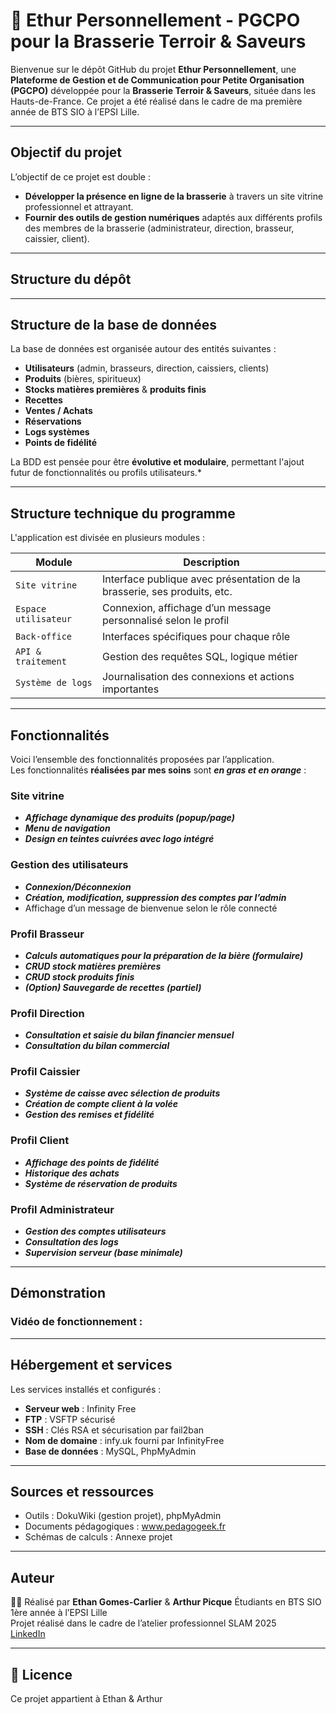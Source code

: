 # 🍺 Ethur Personnellement - PGCPO pour la Brasserie Terroir & Saveurs

Bienvenue sur le dépôt GitHub du projet **Ethur Personnellement**, une **Plateforme de Gestion et de Communication pour Petite Organisation (PGCPO)** développée pour la **Brasserie Terroir & Saveurs**, située dans les Hauts-de-France. Ce projet a été réalisé dans le cadre de ma première année de BTS SIO à l’EPSI Lille.

---

## Objectif du projet

L’objectif de ce projet est double :  
- **Développer la présence en ligne de la brasserie** à travers un site vitrine professionnel et attrayant.  
- **Fournir des outils de gestion numériques** adaptés aux différents profils des membres de la brasserie (administrateur, direction, brasseur, caissier, client).

---

## Structure du dépôt



---

## Structure de la base de données

La base de données est organisée autour des entités suivantes :
- **Utilisateurs** (admin, brasseurs, direction, caissiers, clients)
- **Produits** (bières, spiritueux)
- **Stocks matières premières** & **produits finis**
- **Recettes**
- **Ventes / Achats**
- **Réservations**
- **Logs systèmes**
- **Points de fidélité**

 La BDD est pensée pour être **évolutive et modulaire**, permettant l'ajout futur de fonctionnalités ou profils utilisateurs.*

---

## Structure technique du programme

L'application est divisée en plusieurs modules :

| Module                    | Description |
|--------------------------|-------------|
| `Site vitrine`           | Interface publique avec présentation de la brasserie, ses produits, etc. |
| `Espace utilisateur`     | Connexion, affichage d’un message personnalisé selon le profil |
| `Back-office`            | Interfaces spécifiques pour chaque rôle |
| `API & traitement`       | Gestion des requêtes SQL, logique métier |
| `Système de logs`        | Journalisation des connexions et actions importantes |

---

## Fonctionnalités

Voici l’ensemble des fonctionnalités proposées par l’application.  
Les fonctionnalités **réalisées par mes soins** sont **_en gras et en orange_** :

### Site vitrine
- **_Affichage dynamique des produits (popup/page)_**
- **_Menu de navigation_**
- **_Design en teintes cuivrées avec logo intégré_**

### Gestion des utilisateurs
- **_Connexion/Déconnexion_**
- **_Création, modification, suppression des comptes par l’admin_**
- Affichage d’un message de bienvenue selon le rôle connecté

### Profil Brasseur
- **_Calculs automatiques pour la préparation de la bière (formulaire)_**
- **_CRUD stock matières premières_**
- **_CRUD stock produits finis_**
- **_(Option) Sauvegarde de recettes (partiel)_**

### Profil Direction
- **_Consultation et saisie du bilan financier mensuel_**
- **_Consultation du bilan commercial_**

### Profil Caissier
- **_Système de caisse avec sélection de produits_**
- **_Création de compte client à la volée_**
- **_Gestion des remises et fidélité_**

### Profil Client
- **_Affichage des points de fidélité_**
- **_Historique des achats_**
- **_Système de réservation de produits_**

### Profil Administrateur
- **_Gestion des comptes utilisateurs_**
- **_Consultation des logs_**
- **_Supervision serveur (base minimale)_**

---

## Démonstration

### Vidéo de fonctionnement :

---

## Hébergement et services

Les services installés et configurés :
- **Serveur web** : Infinity Free
- **FTP** : VSFTP sécurisé
- **SSH** : Clés RSA et sécurisation par fail2ban
- **Nom de domaine** : infy.uk fourni par InfinityFree
- **Base de données** : MySQL, PhpMyAdmin

---

## Sources et ressources
 
- Outils : DokuWiki (gestion projet), phpMyAdmin  
- Documents pédagogiques : www.pedagogeek.fr  
- Schémas de calculs : Annexe projet

---

## Auteur

👨‍💻 Réalisé par **Ethan Gomes-Carlier** & **Arthur Picque** 
Étudiants en BTS SIO 1ère année à l’EPSI Lille  
Projet réalisé dans le cadre de l’atelier professionnel SLAM 2025  
[LinkedIn](www.linkedin.com/in/ethang-gomes-carlier-350570327) 

---

## 📝 Licence

Ce projet appartient à Ethan & Arthur
